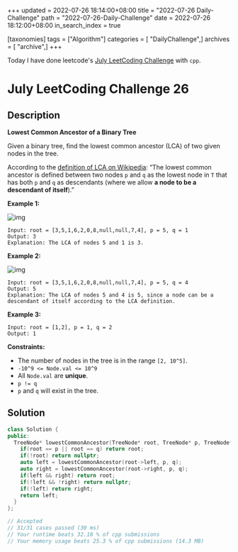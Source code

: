 +++
updated = 2022-07-26 18:14:00+08:00
title = "2022-07-26 Daily-Challenge"
path = "2022-07-26-Daily-Challenge"
date = 2022-07-26 18:12:00+08:00
in_search_index = true

[taxonomies]
tags = ["Algorithm"]
categories = [ "DailyChallenge",]
archives = [ "archive",]
+++

Today I have done leetcode's [July LeetCoding Challenge](https://leetcode.com/problems/lowest-common-ancestor-of-a-binary-tree/) with `cpp`.

<!-- more -->

# July LeetCoding Challenge 26

## Description

**Lowest Common Ancestor of a Binary Tree**

Given a binary tree, find the lowest common ancestor (LCA) of two given nodes in the tree.

According to the [definition of LCA on Wikipedia](https://en.wikipedia.org/wiki/Lowest_common_ancestor): “The lowest common ancestor is defined between two nodes `p` and `q` as the lowest node in `T` that has both `p` and `q` as descendants (where we allow **a node to be a descendant of itself**).”

 

**Example 1:**

![img](https://assets.leetcode.com/uploads/2018/12/14/binarytree.png)

```
Input: root = [3,5,1,6,2,0,8,null,null,7,4], p = 5, q = 1
Output: 3
Explanation: The LCA of nodes 5 and 1 is 3.
```

**Example 2:**

![img](https://assets.leetcode.com/uploads/2018/12/14/binarytree.png)

```
Input: root = [3,5,1,6,2,0,8,null,null,7,4], p = 5, q = 4
Output: 5
Explanation: The LCA of nodes 5 and 4 is 5, since a node can be a descendant of itself according to the LCA definition.
```

**Example 3:**

```
Input: root = [1,2], p = 1, q = 2
Output: 1
```

 

**Constraints:**

- The number of nodes in the tree is in the range `[2, 10^5]`.
- `-10^9 <= Node.val <= 10^9`
- All `Node.val` are **unique**.
- `p != q`
- `p` and `q` will exist in the tree.

## Solution

``` cpp
class Solution {
public:
  TreeNode* lowestCommonAncestor(TreeNode* root, TreeNode* p, TreeNode* q) {
    if(root == p || root == q) return root;
    if(!root) return nullptr;
    auto left = lowestCommonAncestor(root->left, p, q);
    auto right = lowestCommonAncestor(root->right, p, q);
    if(left && right) return root;
    if(!left && !right) return nullptr;
    if(!left) return right;
    return left;
  }
};

// Accepted
// 31/31 cases passed (30 ms)
// Your runtime beats 32.18 % of cpp submissions
// Your memory usage beats 25.3 % of cpp submissions (14.3 MB)
```
